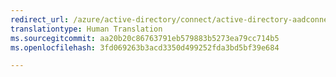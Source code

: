 ```yaml
---
redirect_url: /azure/active-directory/connect/active-directory-aadconnectsync-understanding-architecture
translationtype: Human Translation
ms.sourcegitcommit: aa20b20c86763791eb579883b5273ea79cc714b5
ms.openlocfilehash: 3fd069263b3acd3350d499252fda3bd5bf39e684

---
```




<!--HONumber=Feb17_HO3-->


